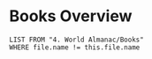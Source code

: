 # Books Overview
 ```dataview
LIST FROM "4. World Almanac/Books"
WHERE file.name != this.file.name
```
